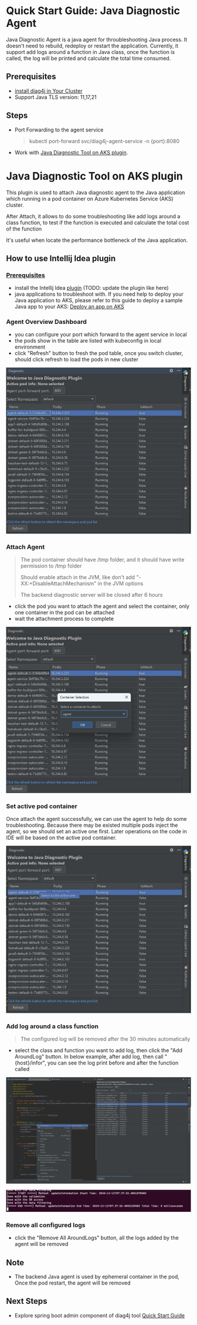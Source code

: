 # Quick Start Guide: Java Diagnostic Agent
Java Diagnostic Agent is a java agent for throubleshooting Java process. It doesn't need to rebuild, redeploy or restart the application. Currently, it support add logs around a function in Java class, once the function is called, the log will be printed and calculate the total time consumed.

## Prerequisites
- [install diag4j in Your Cluster](java-diagnostic-tools-on-aks-overview.md#steps)
- Support Java TLS version: 11,17,21

## Steps
- Port Forwarding to the agent service
  > kubectl port-forward svc/diag4j-agent-service -n <namespace> {port}:8080

- Work with [Java Diagnostic Tool on AKS plugin](#java-diagnostic-tool-on-aks-plugin).

# Java Diagnostic Tool on AKS plugin
This plugin is used to attach Java diagnostic agent to the Java application which running in a pod container on Azure Kubernetes Service (AKS) cluster.
 
After Attach, it allows to do some troubleshooting like add logs around a class function, to test if the function is executed and calculate the total cost of the function

It's useful when locate the performance bottleneck of the Java application.

## How to use Intellij Idea plugin
### [Prerequisites](#prerequisites)
  - install the Intellij Idea [plugin](https://plugins.jetbrains.com/plugin/26078-java-diagnostic-tool-on-aks) (TODO: update the plugin like here)
  - java applications to troubleshoot with. If you need help to deploy your Java application to AKS, please refer to this guide to deploy a sample Java app to your AKS: [Deploy an app on AKS](java-deploy-app-guide.md)

### Agent Overview Dashboard
  - you can configure your port which forward to the agent service in local 
  - the pods show in the table are listed with kubeconfig in local environment
  - click "Refresh" button to fresh the pod table, once you switch cluster, should click refresh to load the pods in new cluster
    
  ![Agent Overview](media/java-diagnostic-tool/overview.png)

### Attach Agent
> The pod container should have /tmp folder, and it should have write permission to /tmp folder
> 
> Should enable attach in the JVM, like don't add "-XX:+DisableAttachMechanism" in the JVM options
> 
> The backend diagnostic server will be closed after 6 hours 

  - click the pod you want to attach the agent and select the container, only one container in the pod can be attached
  - wait the attachment process to complete
  
  ![Attach Agent](media/java-diagnostic-tool/attach.png)

### Set active pod container
 Once attach the agent successfully, we can use the agent to help do some troubleshooting. Because there may be existed multiple pods inject the agent, so we should set an active one first. Later operations on the code in IDE will be based on the active pod container.

 ![Set active pod container](media/java-diagnostic-tool/setactive.png)

### Add log around a class function
> The configured log will be removed after the 30 minutes automatically

- select the class and function you want to add log, then click the "Add AroundLog" button. In below example, after add log, then call "{host}/infor", you can see the log print before and after the function called

![Add Log](media/java-diagnostic-tool/addlog.png)

![Log Print](media/java-diagnostic-tool/showlog.png)

### Remove all configured logs
- click the "Remove All AroundLogs" button, all the logs added by the agent will be removed


## Note
- The backend Java agent is used by ephemeral container in the pod, Once the pod restart, the agent will be removed

## Next Steps

- Explore spring boot admin component of diag4j tool [Quick Start Guide](java-diagnostic-tools-sba-quickstart.md)
